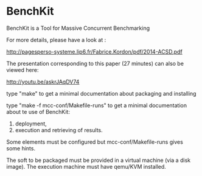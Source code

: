 # BenchKit
BenchKit is a Tool for Massive Concurrent Benchmarking

For more details, please have a look at :

http://pagesperso-systeme.lip6.fr/Fabrice.Kordon/pdf/2014-ACSD.pdf

The presentation corresponding to this paper (27 minutes) can also be viewed here:

http://youtu.be/askrJAqDV74

type "make" to get a minimal documentation about packaging and installing

type "make -f mcc-conf/Makefile-runs" to get a minimal documentation
about te use of BenchKit:
1) deployment,
2) execution and retrieving of results.

Some elements must be configured but mcc-conf/Makefile-runs gives some 
hints.

The soft to be packaged must be provided in a virtual machine (via a disk image).
The execution machine must have qemu/KVM installed.
